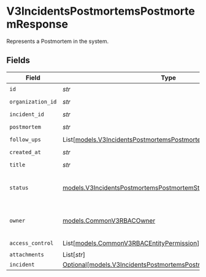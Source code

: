 # V3IncidentsPostmortemsPostmortemResponse

Represents a Postmortem in the system.


## Fields

| Field                                                                                                                              | Type                                                                                                                               | Required                                                                                                                           | Description                                                                                                                        |
| ---------------------------------------------------------------------------------------------------------------------------------- | ---------------------------------------------------------------------------------------------------------------------------------- | ---------------------------------------------------------------------------------------------------------------------------------- | ---------------------------------------------------------------------------------------------------------------------------------- |
| `id`                                                                                                                               | *str*                                                                                                                              | :heavy_check_mark:                                                                                                                 | N/A                                                                                                                                |
| `organization_id`                                                                                                                  | *str*                                                                                                                              | :heavy_check_mark:                                                                                                                 | N/A                                                                                                                                |
| `incident_id`                                                                                                                      | *str*                                                                                                                              | :heavy_check_mark:                                                                                                                 | N/A                                                                                                                                |
| `postmortem`                                                                                                                       | *str*                                                                                                                              | :heavy_check_mark:                                                                                                                 | N/A                                                                                                                                |
| `follow_ups`                                                                                                                       | List[[models.V3IncidentsPostmortemsPostmortemFollowUp](../models/v3incidentspostmortemspostmortemfollowup.md)]                     | :heavy_check_mark:                                                                                                                 | N/A                                                                                                                                |
| `created_at`                                                                                                                       | *str*                                                                                                                              | :heavy_check_mark:                                                                                                                 | N/A                                                                                                                                |
| `title`                                                                                                                            | *str*                                                                                                                              | :heavy_check_mark:                                                                                                                 | N/A                                                                                                                                |
| `status`                                                                                                                           | [models.V3IncidentsPostmortemsPostmortemStatus](../models/v3incidentspostmortemspostmortemstatus.md)                               | :heavy_check_mark:                                                                                                                 | Represents the status of a postmortem.                                                                                             |
| `owner`                                                                                                                            | [models.CommonV3RBACOwner](../models/commonv3rbacowner.md)                                                                         | :heavy_check_mark:                                                                                                                 | Represents the RBAC owner of an entity.                                                                                            |
| `access_control`                                                                                                                   | List[[models.CommonV3RBACEntityPermission](../models/commonv3rbacentitypermission.md)]                                             | :heavy_check_mark:                                                                                                                 | N/A                                                                                                                                |
| `attachments`                                                                                                                      | List[*str*]                                                                                                                        | :heavy_minus_sign:                                                                                                                 | N/A                                                                                                                                |
| `incident`                                                                                                                         | [Optional[models.V3IncidentsPostmortemsPostmortemResponseIncident]](../models/v3incidentspostmortemspostmortemresponseincident.md) | :heavy_minus_sign:                                                                                                                 | N/A                                                                                                                                |